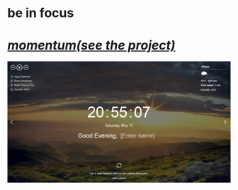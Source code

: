 # be in focus
# *[momentum(see the project)](https://and-gurin.github.io/momentum/)*
![preview](./src/assets/momentum.png)